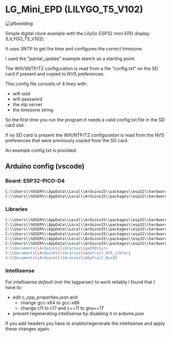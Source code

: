 # LG_Mini_EPD (LILYGO_T5_V102)

![afbeelding](https://user-images.githubusercontent.com/2384545/228531196-47f3a692-ee10-451c-bc2d-1bc0b8e5144b.png)


Simple digital clock example with the LilyGo ESP32 mini-EPD display (LILYGO_T5_V102).

It uses SNTP to get the time and configures the correct timezone.

I used the "partial_update" example sketch as a starting point.

The Wifi/SNTP/TZ configuration is read from a file "config.txt" on the SD card if present and copied to NVS preferences.

This config file consists of 4 lines with:

- wifi ssid
- wifi password
- the ntp server
- the timezone string

So the first time you run the program it needs a valid config.txt file in the SD card slot.

If no SD card is present the Wifi/NTP/TZ configuration is read from the NVS preferences that were previously copied from the SD card.

An example config.txt is provided.

## Arduino config (vscode)

### Board: ESP32-PICO-D4

```sh
C:\\Users\\%USER%\\AppData\\Local\\Arduino15\\packages\\esp32\\hardware\\esp32\\2.0.7\\cores\\esp32
C:\\Users\\%USER%\\AppData\\Local\\Arduino15\\packages\\esp32\\hardware\\esp32\\2.0.7\\variants\\pico32
```

### Libraries

```sh
C:\\Users\\%USER%\\AppData\\Local\\Arduino15\\packages\\esp32\\hardware\\esp32\\2.0.7\\libraries\\FS\\src
C:\\Users\\%USER%\\AppData\\Local\\Arduino15\\packages\\esp32\\hardware\\esp32\\2.0.7\\libraries\\Preferences\\src
C:\\Users\\%USER%\\AppData\\Local\\Arduino15\\packages\\esp32\\hardware\\esp32\\2.0.7\\libraries\\SD\\src
C:\\Users\\%USER%\\AppData\\Local\\Arduino15\\packages\\esp32\\hardware\\esp32\\2.0.7\\libraries\\SPI\\src
C:\\Users\\%USER%\\AppData\\Local\\Arduino15\\packages\\esp32\\hardware\\esp32\\2.0.7\\libraries\\Wire\\src
C:\\Users\\%USER%\\AppData\\Local\\Arduino15\\packages\\esp32\\hardware\\esp32\\2.0.7\\libraries\\WiFi\\src"
X:\\Documents\\Arduino\\libraries\\GxEPD\\src
X:\\Documents\\Arduino\\libraries\\Adafruit_GFX_Library
X:\\Documents\\Arduino\\libraries\\Adafruit_BusIO
```

### Intellisense

For intellisense _default_ (not the tagparser) to work reliably I found that I have to:

- edit c_cpp_properties.json and
  - change gcc-x64 to gcc-x86
  - change c11 to c17 and c++11 to gnu++17
- prevent regenerating intellisense by disabling it in arduino.json

If you add headers you have to enable/regenerate the intellisense and apply these changes again.
